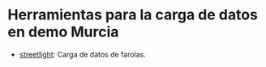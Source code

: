 # Herramientas para la carga de datos en demo Murcia

- [streetlight](./streetlight/README.md): Carga de datos de farolas.
